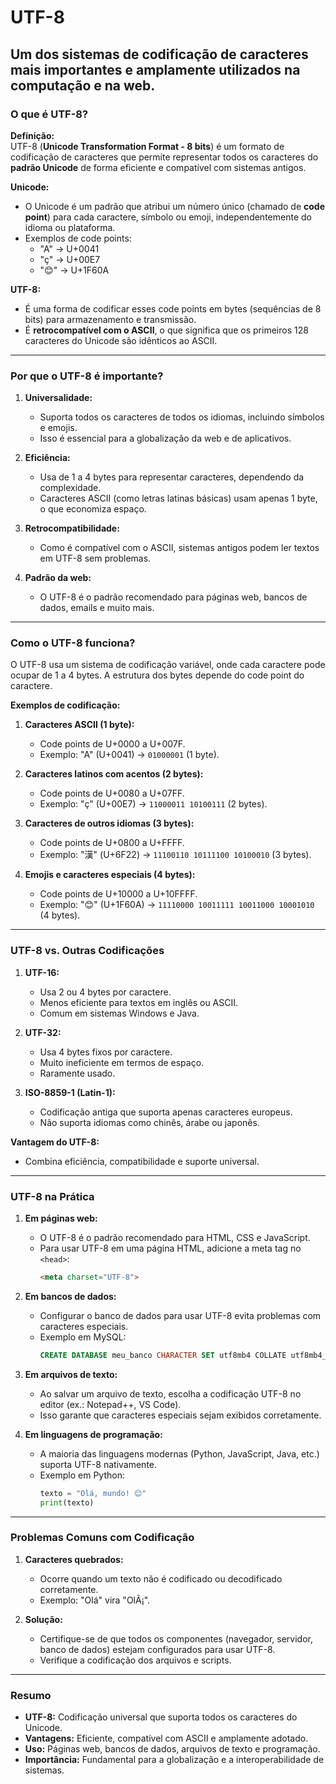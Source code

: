 # UTF-8

Um dos sistemas de codificação de caracteres mais importantes e amplamente utilizados na computação e na web. 
---

### **O que é UTF-8?**
**Definição:**  
UTF-8 (**Unicode Transformation Format - 8 bits**) é um formato de codificação de caracteres que permite representar todos os caracteres do **padrão Unicode** de forma eficiente e compatível com sistemas antigos.

**Unicode:**  
- O Unicode é um padrão que atribui um número único (chamado de **code point**) para cada caractere, símbolo ou emoji, independentemente do idioma ou plataforma.  
- Exemplos de code points:  
  - "A" → U+0041  
  - "ç" → U+00E7  
  - "😊" → U+1F60A  

**UTF-8:**  
- É uma forma de codificar esses code points em bytes (sequências de 8 bits) para armazenamento e transmissão.  
- É **retrocompatível com o ASCII**, o que significa que os primeiros 128 caracteres do Unicode são idênticos ao ASCII.

---

### **Por que o UTF-8 é importante?**
1. **Universalidade:**  
   - Suporta todos os caracteres de todos os idiomas, incluindo símbolos e emojis.  
   - Isso é essencial para a globalização da web e de aplicativos.

2. **Eficiência:**  
   - Usa de 1 a 4 bytes para representar caracteres, dependendo da complexidade.  
   - Caracteres ASCII (como letras latinas básicas) usam apenas 1 byte, o que economiza espaço.

3. **Retrocompatibilidade:**  
   - Como é compatível com o ASCII, sistemas antigos podem ler textos em UTF-8 sem problemas.

4. **Padrão da web:**  
   - O UTF-8 é o padrão recomendado para páginas web, bancos de dados, emails e muito mais.

---

### **Como o UTF-8 funciona?**
O UTF-8 usa um sistema de codificação variável, onde cada caractere pode ocupar de 1 a 4 bytes. A estrutura dos bytes depende do code point do caractere.

**Exemplos de codificação:**
1. **Caracteres ASCII (1 byte):**  
   - Code points de U+0000 a U+007F.  
   - Exemplo: "A" (U+0041) → `01000001` (1 byte).

2. **Caracteres latinos com acentos (2 bytes):**  
   - Code points de U+0080 a U+07FF.  
   - Exemplo: "ç" (U+00E7) → `11000011 10100111` (2 bytes).

3. **Caracteres de outros idiomas (3 bytes):**  
   - Code points de U+0800 a U+FFFF.  
   - Exemplo: "漢" (U+6F22) → `11100110 10111100 10100010` (3 bytes).

4. **Emojis e caracteres especiais (4 bytes):**  
   - Code points de U+10000 a U+10FFFF.  
   - Exemplo: "😊" (U+1F60A) → `11110000 10011111 10011000 10001010` (4 bytes).

---

### **UTF-8 vs. Outras Codificações**
1. **UTF-16:**  
   - Usa 2 ou 4 bytes por caractere.  
   - Menos eficiente para textos em inglês ou ASCII.  
   - Comum em sistemas Windows e Java.

2. **UTF-32:**  
   - Usa 4 bytes fixos por caractere.  
   - Muito ineficiente em termos de espaço.  
   - Raramente usado.

3. **ISO-8859-1 (Latin-1):**  
   - Codificação antiga que suporta apenas caracteres europeus.  
   - Não suporta idiomas como chinês, árabe ou japonês.

**Vantagem do UTF-8:**  
- Combina eficiência, compatibilidade e suporte universal.

---

### **UTF-8 na Prática**
1. **Em páginas web:**  
   - O UTF-8 é o padrão recomendado para HTML, CSS e JavaScript.  
   - Para usar UTF-8 em uma página HTML, adicione a meta tag no `<head>`:  
     ```html
     <meta charset="UTF-8">
     ```

2. **Em bancos de dados:**  
   - Configurar o banco de dados para usar UTF-8 evita problemas com caracteres especiais.  
   - Exemplo em MySQL:  
     ```sql
     CREATE DATABASE meu_banco CHARACTER SET utf8mb4 COLLATE utf8mb4_unicode_ci;
     ```

3. **Em arquivos de texto:**  
   - Ao salvar um arquivo de texto, escolha a codificação UTF-8 no editor (ex.: Notepad++, VS Code).  
   - Isso garante que caracteres especiais sejam exibidos corretamente.

4. **Em linguagens de programação:**  
   - A maioria das linguagens modernas (Python, JavaScript, Java, etc.) suporta UTF-8 nativamente.  
   - Exemplo em Python:  
     ```python
     texto = "Olá, mundo! 😊"
     print(texto)
     ```

---

### **Problemas Comuns com Codificação**
1. **Caracteres quebrados:**  
   - Ocorre quando um texto não é codificado ou decodificado corretamente.  
   - Exemplo: "Olá" vira "OlÃ¡".

2. **Solução:**  
   - Certifique-se de que todos os componentes (navegador, servidor, banco de dados) estejam configurados para usar UTF-8.  
   - Verifique a codificação dos arquivos e scripts.

---

### **Resumo**
- **UTF-8:** Codificação universal que suporta todos os caracteres do Unicode.  
- **Vantagens:** Eficiente, compatível com ASCII e amplamente adotado.  
- **Uso:** Páginas web, bancos de dados, arquivos de texto e programação.  
- **Importância:** Fundamental para a globalização e a interoperabilidade de sistemas.

